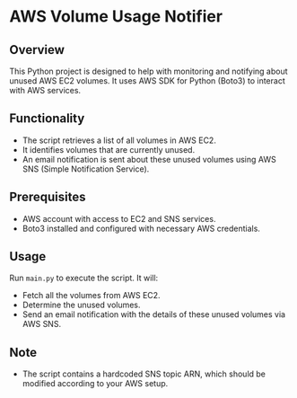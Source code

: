 # AWS Volume Usage Notifier

## Overview
This Python project is designed to help with monitoring and notifying about unused AWS EC2 volumes. It uses AWS SDK for Python (Boto3) to interact with AWS services.

## Functionality
- The script retrieves a list of all volumes in AWS EC2.
- It identifies volumes that are currently unused.
- An email notification is sent about these unused volumes using AWS SNS (Simple Notification Service).

## Prerequisites
- AWS account with access to EC2 and SNS services.
- Boto3 installed and configured with necessary AWS credentials.

## Usage
Run `main.py` to execute the script. It will:
- Fetch all the volumes from AWS EC2.
- Determine the unused volumes.
- Send an email notification with the details of these unused volumes via AWS SNS.

## Note
- The script contains a hardcoded SNS topic ARN, which should be modified according to your AWS setup.
